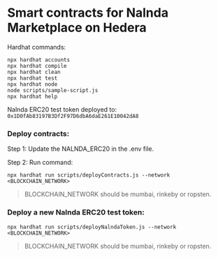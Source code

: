 # Smart contracts for Nalnda Marketplace on Hedera

Hardhat commands:

```shell
npx hardhat accounts
npx hardhat compile
npx hardhat clean
npx hardhat test
npx hardhat node
node scripts/sample-script.js
npx hardhat help
```

Nalnda ERC20 test token deployed to: ```0x1D0fAb83197B3Df2F97D6dbA6daE261E10042dA8```

### Deploy contracts:

Step 1: Update the NALNDA_ERC20 in the .env file.

Step 2: Run command:
```shell
npx hardhat run scripts/deployContracts.js --network <BLOCKCHAIN_NETWORK>
```
> BLOCKCHAIN_NETWORK should be mumbai, rinkeby or ropsten.

### Deploy a new Nalnda ERC20 test token:

```shell
npx hardhat run scripts/deployNalndaToken.js --network <BLOCKCHAIN_NETWORK>
```
> BLOCKCHAIN_NETWORK should be mumbai, rinkeby or ropsten.
